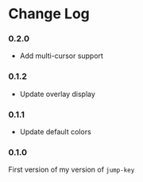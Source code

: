 # Change Log

### 0.2.0
- Add multi-cursor support

### 0.1.2
- Update overlay display

### 0.1.1
- Update default colors

### 0.1.0

First version of my version of `jump-key`
